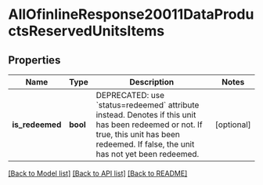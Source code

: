 # AllOfinlineResponse20011DataProductsReservedUnitsItems

## Properties
Name | Type | Description | Notes
------------ | ------------- | ------------- | -------------
**is_redeemed** | **bool** | DEPRECATED: use &#x60;status&#x3D;redeemed&#x60; attribute instead.  Denotes if this unit has been redeemed or not. If true, this unit has been redeemed. If false, the unit has not yet been redeemed.  | [optional] 

[[Back to Model list]](../README.md#documentation-for-models) [[Back to API list]](../README.md#documentation-for-api-endpoints) [[Back to README]](../README.md)

